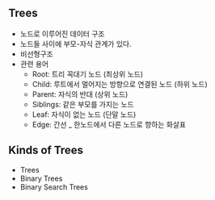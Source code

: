 ## Trees

- 노드로 이루어진 데이터 구조
- 노드들 사이에 부모-자식 관계가 있다.
- 비선형구조
- 관련 용어
  - Root: 트리 꼭대기 노드 (최상위 노드)
  - Child: 루트에서 멀어지는 방향으로 연결된 노드 (하위 노드)
  - Parent: 자식의 반대 (상위 노드)
  - Siblings: 같은 부모를 가지는 노드
  - Leaf: 자식이 없는 노드 (단말 노드)
  - Edge: 간선 \_ 한노드에서 다른 노드로 향하는 화살표

## Kinds of Trees

- Trees
- Binary Trees
- Binary Search Trees
